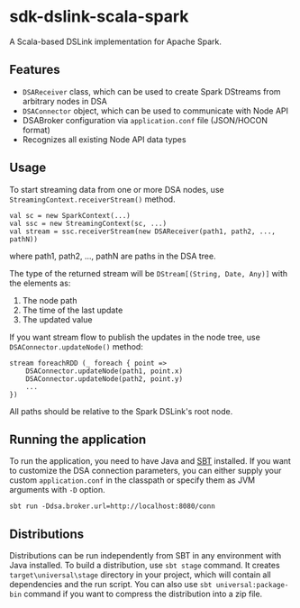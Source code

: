 # sdk-dslink-scala-spark

A Scala-based DSLink implementation for Apache Spark.

## Features

- `DSAReceiver` class, which can be used to create Spark DStreams from arbitrary nodes in DSA
- `DSAConnector` object, which can be used to communicate with Node API
- DSABroker configuration via `application.conf` file (JSON/HOCON format)
- Recognizes all existing Node API data types

## Usage

To start streaming data from one or more DSA nodes, use `StreamingContext.receiverStream()` method.

```
val sc = new SparkContext(...)
val ssc = new StreamingContext(sc, ...)
val stream = ssc.receiverStream(new DSAReceiver(path1, path2, ..., pathN))  
```
where path1, path2, ..., pathN are paths in the DSA tree.

The type of the returned stream will be `DStream[(String, Date, Any)]` with the elements as:

1. The node path
2. The time of the last update
3. The updated value

If you want stream flow to publish the updates in the node tree, use `DSAConnector.updateNode()` method:

```
stream foreachRDD (_ foreach { point =>
	DSAConnector.updateNode(path1, point.x)
	DSAConnector.updateNode(path2, point.y)
	...
})
```
All paths should be relative to the Spark DSLink's root node.

## Running the application

To run the application, you need to have Java and [SBT](http://www.scala-sbt.org) installed.
If you want to customize the DSA connection parameters, you can either supply your custom 
`application.conf` in the classpath or specify them as JVM arguments with `-D` option. 
```
sbt run -Ddsa.broker.url=http://localhost:8080/conn
``` 

## Distributions

Distributions can be run independently from SBT in any environment with Java installed.
To build a distribution, use `sbt stage` command. It creates `target\universal\stage`
directory in your project, which will contain all dependencies and the run script. You can
also use `sbt universal:package-bin` command if you want to compress the distribution into
a zip file.
